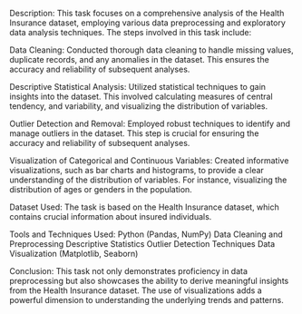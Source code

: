 Description: This task focuses on a comprehensive analysis of the Health Insurance dataset, employing various data preprocessing and exploratory data analysis techniques. The steps involved in this task include:

Data Cleaning: Conducted thorough data cleaning to handle missing values, duplicate records, and any anomalies in the dataset. This ensures the accuracy and reliability of subsequent analyses.

Descriptive Statistical Analysis: Utilized statistical techniques to gain insights into the dataset. This involved calculating measures of central tendency, and variability, and visualizing the distribution of variables.

Outlier Detection and Removal: Employed robust techniques to identify and manage outliers in the dataset. This step is crucial for ensuring the accuracy and reliability of subsequent analyses.

Visualization of Categorical and Continuous Variables: Created informative visualizations, such as bar charts and histograms, to provide a clear understanding of the distribution of variables. For instance, visualizing the distribution of ages or genders in the population.

Dataset Used: The task is based on the Health Insurance dataset, which contains crucial information about insured individuals.

Tools and Techniques Used: Python (Pandas, NumPy)
                           Data Cleaning and Preprocessing
                           Descriptive Statistics
                           Outlier Detection Techniques
                           Data Visualization (Matplotlib, Seaborn)

Conclusion: This task not only demonstrates proficiency in data preprocessing but also showcases the ability to derive meaningful insights from the Health Insurance dataset. The use of visualizations adds a powerful dimension to understanding the underlying trends and patterns.
